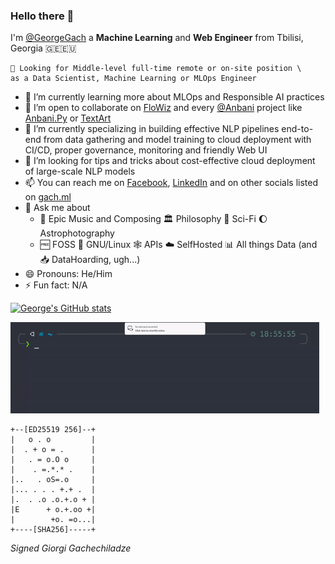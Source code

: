 ### Hello there 👋 
I'm [@GeorgeGach](https://gach.ml) a **Machine Learning** and **Web Engineer** from Tbilisi, Georgia 🇬🇪🇪🇺
```
🚩 Looking for Middle-level full-time remote or on-site position \
as a Data Scientist, Machine Learning or MLOps Engineer
```

- 🌱 I’m currently learning more about MLOps and Responsible AI practices
- 🍻 I’m open to collaborate on [FloWiz](https://github.com/georgegach/flowiz) and every [@Anbani](https://github.com/anbani) project like [Anbani.Py](https://github.com/anbani.py) or [TextArt](https://github.com/anbani/textart)
- 🔬 I’m currently specializing in building effective NLP pipelines end-to-end from data gathering and model training to cloud deployment with CI/CD, proper governance, monitoring and friendly Web UI
- 🤔 I’m looking for tips and tricks about cost-effective cloud deployment of large-scale NLP models 
- 📫 You can reach me on [Facebook](https://fb.com/george.gachechiladze), [LinkedIn](https://www.linkedin.com/in/georgegach/) and on other socials listed on [gach.ml](https://gach.ml)
- 💬 Ask me about 
  - 🎼 Epic Music and Composing 🏛️ Philosophy 🚀 Sci-Fi 🌔 Astrophotography 
  - 🆓 FOSS 🐧 GNU/Linux 🕸️ APIs ☁️ SelfHosted 📊 All things Data (and 📥 DataHoarding, ugh...)
- 😄 Pronouns: He/Him
- ⚡ Fun fact: N/A

[![George's GitHub stats](https://github-readme-stats.vercel.app/api?username=georgegach)](https://gach.ml)

<img src="https://raw.githubusercontent.com/georgegach/georgegach/main/bye.gif?token=GHSAT0AAAAAABT33AUPJ4YRY24E63VPRQUQYVXGFTA" width="494" height="146"/>

```
+--[ED25519 256]--+
|   o . o         |
|  . + o = .      |
|   . = o.O o     |
|    . =.*.* .    |
|..   . oS=.o     |
|... . . . +.+ .  |
|.  . .o .o.+.o + |
|E      + o.+.oo +|
|        +o. =o...|
+----[SHA256]-----+
```
${Signed\ Giorgi\ Gachechiladze}$

